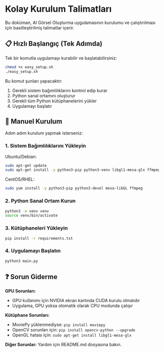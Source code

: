 # Kolay Kurulum Talimatları

Bu doküman, AI Görsel Oluşturma uygulamasının kurulumu ve çalıştırılması için basitleştirilmiş talimatlar içerir.

## 📋 Hızlı Başlangıç (Tek Adımda)

Tek bir komutla uygulamayı kurabilir ve başlatabilirsiniz:

```bash
chmod +x easy_setup.sh
./easy_setup.sh
```

Bu komut şunları yapacaktır:
1. Gerekli sistem bağımlılıklarını kontrol edip kurar
2. Python sanal ortamını oluşturur
3. Gerekli tüm Python kütüphanelerini yükler
4. Uygulamayı başlatır

## 📝 Manuel Kurulum

Adım adım kurulum yapmak isterseniz:

### 1. Sistem Bağımlılıklarını Yükleyin

Ubuntu/Debian:
```bash
sudo apt-get update
sudo apt-get install -y python3-pip python3-venv libgl1-mesa-glx ffmpeg
```

CentOS/RHEL:
```bash
sudo yum install -y python3-pip python3-devel mesa-libGL ffmpeg
```

### 2. Python Sanal Ortam Kurun

```bash
python3 -m venv venv
source venv/bin/activate
```

### 3. Kütüphaneleri Yükleyin

```bash
pip install -r requirements.txt
```

### 4. Uygulamayı Başlatın

```bash
python3 main.py
```

## ❓ Sorun Giderme

**GPU Sorunları:**
- GPU kullanımı için NVIDIA ekran kartında CUDA kurulu olmalıdır
- Uygulama, GPU yoksa otomatik olarak CPU modunda çalışır

**Kütüphane Sorunları:**
- MoviePy yüklenmediyse: `pip install moviepy`
- OpenCV sorunları için: `pip install opencv-python --upgrade`
- OpenGL hatası için: `sudo apt-get install libgl1-mesa-glx`

**Diğer Sorunlar:**
Yardım için README.md dosyasına bakın.
